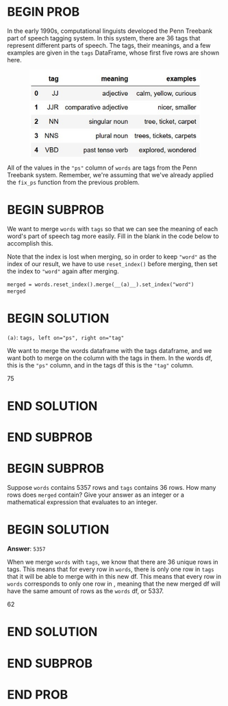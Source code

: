 # BEGIN PROB

In the early 1990s, computational linguists developed the Penn Treebank
part of speech tagging system. In this system, there are $36$ tags that
represent different parts of speech. The tags, their meanings, and a few
examples are given in the `tags` DataFrame, whose first five rows are
shown here.

<center><img src="https://raw.githubusercontent.com/dsc-courses/practice.dsc10.com/refs/heads/master/assets/images/fa25-midterm/tags.jpg" width=400></center>

All of the values in the `"ps"` column of `words` are tags from the Penn
Treebank system. Remember, we're assuming that we've already applied the
`fix_ps` function from the previous problem.

# BEGIN SUBPROB

We want to merge `words` with `tags` so that we can see the meaning of
each word's part of speech tag more easily. Fill in the blank in the
code below to accomplish this.

Note that the index is lost when merging, so in order to keep `"word"`
as the index of our result, we have to use `reset_index()` before
merging, then set the index to `"word"` again after merging.

    merged = words.reset_index().merge(__(a)__).set_index("word")
    merged

# BEGIN SOLUTION

`(a)`: `tags, left on="ps", right on="tag"`

We want to merge the words dataframe with the tags dataframe, and we
want both to merge on the column with the tags in them. In the words
df, this is the `"ps"` column, and in the tags df this is the `"tag"` column.

<average>75</average>


# END SOLUTION

# END SUBPROB 

# BEGIN SUBPROB

Suppose `words` contains $5357$ rows and `tags` contains $36$ rows. How
many rows does `merged` contain? Give your answer as an integer or a
mathematical expression that evaluates to an integer.


# BEGIN SOLUTION

**Answer**: `5357`

When we merge `words` with `tags`, we know that there are 36 unique rows
in tags. This means that for every row in `words`, there is only one row
in `tags` that it will be able to merge with in this new df. This means
that every row in `words` corresponds to only one row in , meaning that
the new merged df will have the same amount of rows as the `words` df,
or 5337.

<average>62</average>


# END SOLUTION

# END SUBPROB

# END PROB